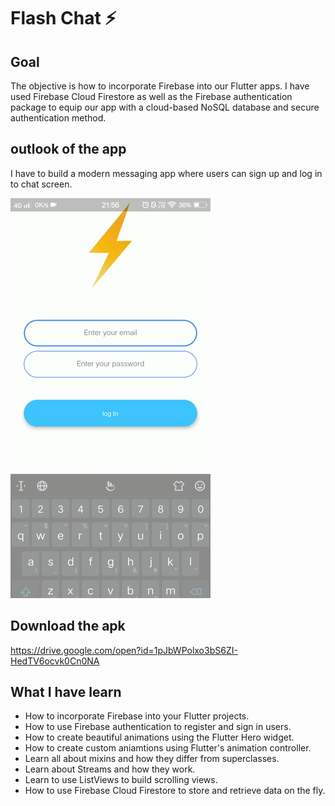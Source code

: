 # Flash Chat ⚡️

## Goal

The objective is  how to incorporate Firebase into our Flutter apps. I have used Firebase Cloud Firestore as well as the Firebase authentication package to equip our app with a cloud-based NoSQL database and secure authentication method.


## outlook of the app

I have to build a modern messaging app where users can sign up and log in to chat screen.

![Finished App](https://github.com/dhanunda/vedios/blob/master/ezgif.com-gif-to-mp4.gif)

## Download the apk

https://drive.google.com/open?id=1pJbWPolxo3bS6ZI-HedTV6ocvk0Cn0NA

## What I have  learn

- How to incorporate Firebase into your Flutter projects.
- How to use Firebase authentication to register and sign in users.
- How to create beautiful animations using the Flutter Hero widget.
- How to create custom aniamtions using Flutter's animation controller. 
- Learn all about mixins and how they differ from superclasses.
- Learn about Streams and how they work.
- Learn to use ListViews to build scrolling views.
- How to use Firebase Cloud Firestore to store and retrieve data on the fly.




